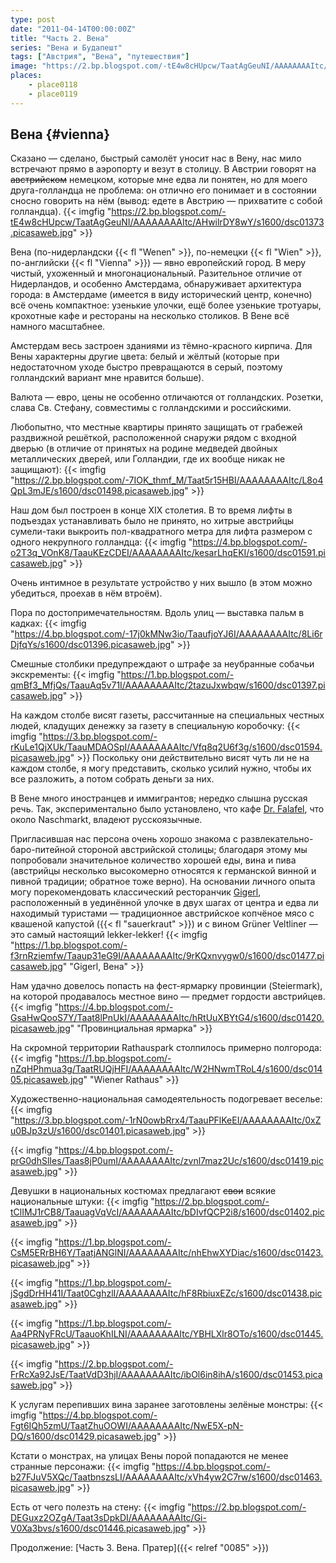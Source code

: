 ```yaml
---
type: post
date: "2011-04-14T00:00:00Z"
title: "Часть 2. Вена"
series: "Вена и Будапешт"
tags: ["Австрия", "Вена", "путешествия"]
image: "https://2.bp.blogspot.com/-tE4w8cHUpcw/TaatAgGeuNI/AAAAAAAAItc/AHwilrDY8wY/s1600/dsc01373.picasaweb.jpg"
places:
    - place0118
    - place0119
---
```


## Вена {#vienna}

Сказано — сделано, быстрый самолёт уносит нас в Вену, нас мило встречают прямо в аэропорту и везут в столицу. В Австрии говорят на ~~австрийском~~ немецком, которые мне едва ли понятен, но для моего друга-голландца не проблема: он отлично его понимает и в состоянии сносно говорить на нём (вывод: едете в Австрию — прихватите с собой голландца).
{{< imgfig "https://2.bp.blogspot.com/-tE4w8cHUpcw/TaatAgGeuNI/AAAAAAAAItc/AHwilrDY8wY/s1600/dsc01373.picasaweb.jpg" >}}

<!--more-->

Вена (по-нидерландски {{< fl "Wenen" >}}, по-немецки {{< fl "Wien" >}}, по-английски {{< fl "Vienna" >}}) — явно европейский город. В меру чистый, ухоженный и многонациональный. Разительное отличие от Нидерландов, и особенно Амстердама, обнаруживает архитектура города: в Амстердаме (имеется в виду исторический центр, конечно) всё очень компактное: узенькие улочки, ещё более узенькие тротуары, крохотные кафе и рестораны на несколько столиков. В Вене всё намного масштабнее.

Амстердам весь застроен зданиями из тёмно-красного кирпича. Для Вены характерны другие цвета: белый и жёлтый (которые при недостаточном уходе быстро превращаются в серый, поэтому голландский вариант мне нравится больше).

Валюта — евро, цены не особенно отличаются от голландских. Розетки, слава Св. Стефану, совместимы с голландскими и российскими.

Любопытно, что местные квартиры принято защищать от грабежей раздвижной решёткой, расположенной снаружи рядом с входной дверью (в отличие от принятых на родине медведей двойных металлических дверей, или Голландии, где их вообще никак не защищают):
{{< imgfig "https://2.bp.blogspot.com/-7IOK_thmf_M/Taat5r15HBI/AAAAAAAAItc/L8o4QpL3mJE/s1600/dsc01498.picasaweb.jpg" >}}

Наш дом был построен в конце XIX столетия. В то время лифты в подъездах устанавливать было не принято, но хитрые австрийцы сумели-таки выкроить пол-квадратного метра для лифта размером с одного некрупного голландца:
{{< imgfig "https://4.bp.blogspot.com/-o2T3q_VOnK8/TaauKEzCDEI/AAAAAAAAItc/kesarLhqEKI/s1600/dsc01591.picasaweb.jpg" >}}

Очень интимное в результате устройство у них вышло (в этом можно убедиться, проехав в нём втроём).

Пора по достопримечательностям. Вдоль улиц — выставка пальм в кадках:
{{< imgfig "https://4.bp.blogspot.com/-17j0kMNw3io/TaaufjoYJ6I/AAAAAAAAItc/8Li6rDjfqYs/s1600/dsc01396.picasaweb.jpg" >}}

Смешные столбики предупреждают о штрафе за неубранные собачьи экскременты:
{{< imgfig "https://1.bp.blogspot.com/-qmBf3_MfjQs/TaauAq5v71I/AAAAAAAAItc/2tazuJxwbqw/s1600/dsc01397.picasaweb.jpg" >}}

На каждом столбе висят газеты, рассчитанные на специальных честных людей, кладущих денежку за газету в специальную коробочку:
{{< imgfig "https://3.bp.blogspot.com/-rKuLe1QjXUk/TaauMDAOSpI/AAAAAAAAItc/Vfq8q2U6f3g/s1600/dsc01594.picasaweb.jpg" >}}
Поскольку они действительно висят чуть ли не на каждом столбе, я могу представить, сколько усилий нужно, чтобы их все разложить, а потом собрать деньги за них.

В Вене много иностранцев и иммигрантов; нередко слышна русская речь. Так, экспериментально было установлено, что кафе [Dr. Falafel](http://www.dr-falafel.at/), что около Naschmarkt, владеют русскоязычные.

Пригласившая нас персона очень хорошо знакома с развлекательно-баро-питейной стороной австрийской столицы; благодаря этому мы попробовали значительное количество хорошей еды, вина и пива (австрийцы несколько высокомерно относятся к германской винной и пивной традиции; обратное тоже верно). На основании личного опыта могу порекомендовать классический ресторанчик [Gigerl](http://maps.google.com/maps/place?fb=1&hq=gigerl&hnear=Vienna,+Austria&cid=17203199526655637556&z=14), расположенный в уединённой улочке в двух шагах от центра и едва ли находимый туристами — традиционное австрийское копчёное мясо с квашеной капустой ({{< fl "sauerkraut" >}}) и с вином Grüner Veltliner — это самый настоящий lekker-lekker!
{{< imgfig "https://1.bp.blogspot.com/-f3rnRziemfw/Taaup31eG9I/AAAAAAAAItc/9rKQxnvygw0/s1600/dsc01477.picasaweb.jpg" "Gigerl, Вена" >}}

Нам удачно довелось попасть на фест-ярмарку провинции (Steiermark), на которой продавалось местное вино — предмет гордости австрийцев.
{{< imgfig "https://4.bp.blogspot.com/-GsaHwQooS7Y/Taat8lPnUkI/AAAAAAAAItc/hRtUuXBYtG4/s1600/dsc01420.picasaweb.jpg" "Провинциальная ярмарка" >}}

На скромной территории Rathauspark столпилось примерно полгорода:
{{< imgfig "https://1.bp.blogspot.com/-nZqHPhmua3g/TaatRUQjHFI/AAAAAAAAItc/W2HNwmTRoL4/s1600/dsc01405.picasaweb.jpg" "Wiener Rathaus" >}}

Художественно-национальная самодеятельность подогревает веселье:
{{< imgfig "https://3.bp.blogspot.com/-1rN0owbRrx4/TaauPFlKeEI/AAAAAAAAItc/0xZu0BJp3zU/s1600/dsc01401.picasaweb.jpg" >}}

{{< imgfig "https://4.bp.blogspot.com/-prG0dhSlIes/Taas8jP0umI/AAAAAAAAItc/zvnl7maz2Uc/s1600/dsc01419.picasaweb.jpg" >}}

Девушки в национальных костюмах предлагают ~~свои~~ всякие национальные штуки:
{{< imgfig "https://2.bp.blogspot.com/-tClIMJ1rCB8/TaauagVqVcI/AAAAAAAAItc/bDIvfQCP2i8/s1600/dsc01402.picasaweb.jpg" >}}

{{< imgfig "https://1.bp.blogspot.com/-CsM5ERrBH6Y/TaatjANGlNI/AAAAAAAAItc/nhEhwXYDiac/s1600/dsc01423.picasaweb.jpg" >}}

{{< imgfig "https://1.bp.blogspot.com/-jSgdDrHH41I/Taat0CghzlI/AAAAAAAAItc/hF8RbiuxEZc/s1600/dsc01438.picasaweb.jpg" >}}

{{< imgfig "https://1.bp.blogspot.com/-Aa4PRNyFRcU/TaauoKhILNI/AAAAAAAAItc/YBHLXlr8OTo/s1600/dsc01445.picasaweb.jpg" >}}

{{< imgfig "https://2.bp.blogspot.com/-FrRcXa92JsE/TaatVdD3hjI/AAAAAAAAItc/ibOl6in8ihA/s1600/dsc01453.picasaweb.jpg" >}}

К услугам перепивших вина заранее заготовлены зелёные монстры:
{{< imgfig "https://4.bp.blogspot.com/-Fgt6IQh5zmU/TaatZhuOOWI/AAAAAAAAItc/NwE5X-pN-DQ/s1600/dsc01429.picasaweb.jpg" >}}

Кстати о монстрах, на улицах Вены порой попадаются не менее странные персонажи:
{{< imgfig "https://4.bp.blogspot.com/-b27FJuV5XQc/TaatbnszsLI/AAAAAAAAItc/xVh4yw2C7rw/s1600/dsc01463.picasaweb.jpg" >}}

Есть от чего полезть на стену:
{{< imgfig "https://2.bp.blogspot.com/-DEGuxz2OZgA/Taat3sDpkDI/AAAAAAAAItc/Gi-V0Xa3bvs/s1600/dsc01446.picasaweb.jpg" >}}

Продолжение: [Часть 3. Вена. Пратер]({{< relref "0085" >}})
